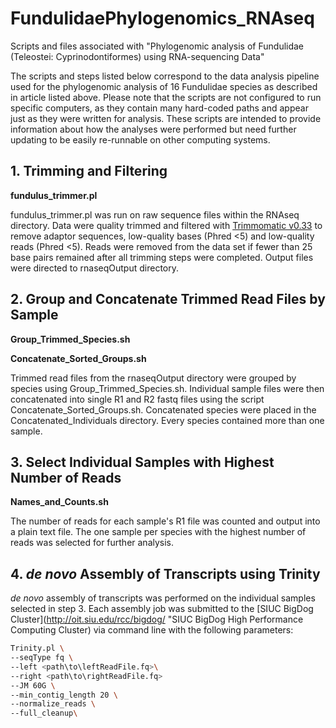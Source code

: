 # FundulidaePhylogenomics_RNAseq
Scripts and files associated with "Phylogenomic analysis of Fundulidae (Teleostei: Cyprinodontiformes) using RNA-sequencing Data"

The scripts and steps listed below correspond to the data analysis pipeline used for the phylogenomic analysis of 16 Fundulidae species as described in article listed above.  Please note that the scripts are not configured to run specific computers, as they contain many hard-coded paths and appear just as they were written for analysis.  These scripts are intended to provide information about how the analyses were performed but need further updating to be easily re-runnable on other computing systems.

## 1. Trimming and Filtering
**fundulus_trimmer.pl**

fundulus_trimmer.pl was run on raw sequence files within the RNAseq directory.  Data were quality trimmed and filtered with [Trimmomatic v0.33](http://www.usadellab.org/cms/?page=trimmomatic "Trimmomatic") to remove adaptor sequences, low-quality bases (Phred <5) and low-quality reads (Phred <5).  Reads were removed from the data set if fewer than 25 base pairs remained after all trimming steps were completed.  Output files were directed to rnaseqOutput directory.

## 2. Group and Concatenate Trimmed Read Files by Sample
**Group_Trimmed_Species.sh**

**Concatenate_Sorted_Groups.sh**

Trimmed read files from the rnaseqOutput directory were grouped by species using Group_Trimmed_Species.sh.  Individual sample files were then concatenated into single R1 and R2 fastq files using the script Concatenate_Sorted_Groups.sh.  Concatenated species were placed in the Concatenated_Individuals directory.  Every species contained more than one sample.

## 3. Select Individual Samples with Highest Number of Reads
**Names_and_Counts.sh**

The number of reads for each sample's R1 file was counted and output into a plain text file.  The one sample per species with the highest number of reads was selected for further analysis.

## 4. *de novo* Assembly of Transcripts using Trinity

*de novo* assembly of transcripts was performed on the individual samples selected in step 3. Each assembly job was submitted to the [SIUC BigDog Cluster](http://oit.siu.edu/rcc/bigdog/ "SIUC BigDog High Performance Computing Cluster) via command line with the following parameters:
```bash
Trinity.pl \
--seqType fq \
--left <path\to\leftReadFile.fq>\
--right <path\to\rightReadFile.fq>
--JM 60G \
--min_contig_length 20 \
--normalize_reads \
--full_cleanup\
```